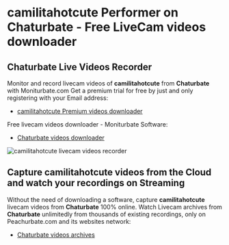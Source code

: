 # camilitahotcute Performer on Chaturbate - Free LiveCam videos downloader

## Chaturbate Live Videos Recorder

Monitor and record livecam videos of **camilitahotcute** from **Chaturbate** with Moniturbate.com
Get a premium trial for free by just and only registering with your Email address:
* [camilitahotcute Premium videos downloader](https://moniturbate.com/request-demo-licence-key.html)

Free livecam videos downloader - Moniturbate Software:
* [Chaturbate videos downloader](https://moniturbate.com/moniturbate-download-software.html)

![camilitahotcute livecam videos recorder](https://peachurnet.com/templates/moniturbate-software.png)


## Capture camilitahotcute videos from the Cloud and watch your recordings on Streaming

Without the need of downloading a software, capture **camilitahotcute** livecam videos from **Chaturbate** 100% online.
Watch Livecam archives from **Chaturbate** unlimitedly from thousands of existing recordings, only on Peachurbate.com and its websites network:
* [Chaturbate videos archives](https://peachurnet.com/)